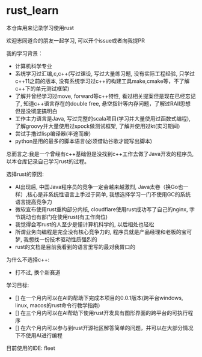 # rust_learn

本仓库用来记录学习使用rust

欢迎志同道合的朋友一起学习, 可以开个issue或者向我提PR

我的学习背景：

* 计算机科学专业
* 系统学习过汇编,c,c++(写过课设, 写过大量练习题, 没有实际工程经验, 只学过c++11之前的版本, 没有系统学习过c++的构建工具make,cmake等，不了解c++下的单元测试框架)
* 了解并曾经学习过move, forward等c++特性, 看过相关提案但是现在已经忘记了, 知道c++语言存在的double free, 悬空指针等内存问题，了解过RAII思想但是没彻底搞明白
* 工作主力语言是Java, 写过完整的scala项目(学习并大量使用过函数式编程), 了解groovy并大量使用过spock做测试框架, 了解并使用过kt(实习期间)
* 尝试手撸过lisp编译器(半途而废)
* python是用的最多的脚本语言(必须借助谷歌才能写出脚本)

总而言之:我是一个曾经有c++基础但是没找到c++工作去做了Java开发的程序员, 以本仓库记录自己学习rust的过程。

选择rust的原因:
* AI出现后, 中国Java程序员的竞争一定会越来越激烈, Java太卷（换Go也一样）,核心是非系统性语言上手过于简单, 我想选择学习一门不使用GC的系统语言提高竞争力
* 微软宣布使用rust重构部分内核, cloudflare使用rust成功写了自己的nginx, 字节跳动也有部门在使用rust(有工作岗位)
* 我觉得会写rust的人至少是懂计算机科学的, 以后相处也轻松
* 所谓业务向编程是完全没有核心竞争力的, 程序员就是产品经理和老板的宝可梦, 我想找一份技术驱动性质强烈的
* rust的文档是目前我看到的语言里写的最对我胃口的

为什么不选择c++:
* 打不过, 换个新赛道

学习目标:
- [] 在一个月内可以在AI的帮助下完成本项目的0.0.1版本(跨平台windows, linux, macos的rust命令行教学指南)
- [] 在三个月内可以在AI帮助下使用rust开发具有图形界面的跨平台的可执行程序
- [] 在六个月内可以参与到rust开源社区解答简单的问题，并可以在大部分情况下不使用AI进行编程

目前使用的IDE: fleet